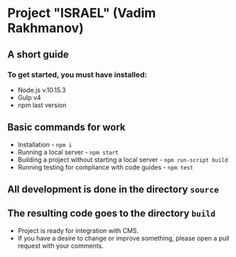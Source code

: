 # Project "ISRAEL" (Vadim Rakhmanov)
## A short guide
### To get started, you must have installed:
* Node.js v.10.15.3
* Gulp v4
* npm last version
## Basic commands for work
* Installation - `npm i`
* Running a local server - `npm start`
* Building a project without starting a local server - `npm run-script build`
* Running testing for compliance with code guides - `npm test`

## All development is done in the directory `source`
## The resulting code goes to the directory `build`

* Project is ready for integration with CMS.
* If you have a desire to change or improve something, please open a pull request with your comments.
